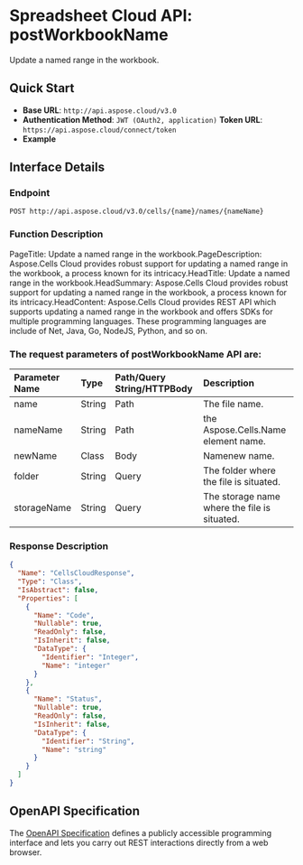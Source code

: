 
# **Spreadsheet Cloud API: postWorkbookName**

Update a named range in the workbook. 


## **Quick Start**

- **Base URL**: `http://api.aspose.cloud/v3.0`
- **Authentication Method**: `JWT (OAuth2, application)`  **Token URL**: `https://api.aspose.cloud/connect/token`
- **Example** 

## **Interface Details**

### **Endpoint** 

```
POST http://api.aspose.cloud/v3.0/cells/{name}/names/{nameName}
```
### **Function Description**
PageTitle: Update a named range in the workbook.PageDescription: Aspose.Cells Cloud provides robust support for updating a named range in the workbook, a process known for its intricacy.HeadTitle:  Update a named range in the workbook.HeadSummary: Aspose.Cells Cloud provides robust support for updating a named range in the workbook, a process known for its intricacy.HeadContent: Aspose.Cells Cloud provides REST API which supports updating a named range in the workbook and offers SDKs for multiple programming languages. These programming languages are include of Net, Java, Go, NodeJS, Python, and so on.

### The request parameters of **postWorkbookName** API are: 

| Parameter Name | Type | Path/Query String/HTTPBody | Description | 
| :- | :- | :- |:- | 
|name|String|Path|The file name.|
|nameName|String|Path|the Aspose.Cells.Name element name.|
|newName|Class|Body|Namenew name.|
|folder|String|Query|The folder where the file is situated.|
|storageName|String|Query|The storage name where the file is situated.|

### **Response Description**
```json
{
  "Name": "CellsCloudResponse",
  "Type": "Class",
  "IsAbstract": false,
  "Properties": [
    {
      "Name": "Code",
      "Nullable": true,
      "ReadOnly": false,
      "IsInherit": false,
      "DataType": {
        "Identifier": "Integer",
        "Name": "integer"
      }
    },
    {
      "Name": "Status",
      "Nullable": true,
      "ReadOnly": false,
      "IsInherit": false,
      "DataType": {
        "Identifier": "String",
        "Name": "string"
      }
    }
  ]
}
```


## OpenAPI Specification

The [OpenAPI Specification](https://reference.aspose.cloud/cells/#/WorkbookController/PostWorkbookName) defines a publicly accessible programming interface and lets you carry out REST interactions directly from a web browser.
